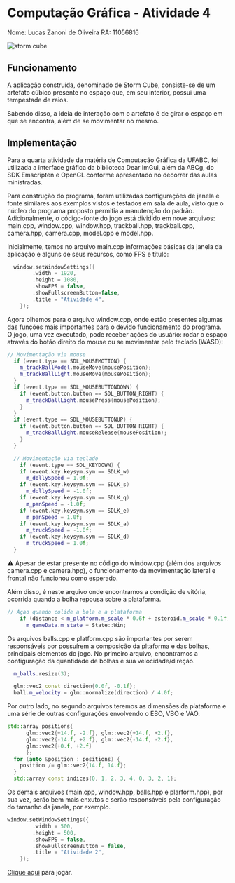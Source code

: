 # Computação Gráfica - Atividade 4

Nome: Lucas Zanoni de Oliveira
RA: 11056816

![storm cube](https://user-images.githubusercontent.com/27233049/206914958-d92987e2-8ac7-40bc-9f60-700cb7c725ad.png)

## Funcionamento

A aplicação construída, denominado de Storm Cube, consiste-se de um artefato cúbico presente no espaço que, em seu interior, possui uma tempestade de raios.

Sabendo disso, a ideia de interação com o artefato é de girar o espaço em que se encontra, além de se movimentar no mesmo.

## Implementação

Para a quarta atividade da matéria de Computação Gráfica da UFABC, foi utilizada a interface gráfica da biblioteca Dear ImGui, além da ABCg, do SDK Emscripten e OpenGL conforme apresentado no decorrer das aulas ministradas.

Para construção do programa, foram utilizadas configurações de janela e fonte similares aos exemplos vistos e testados em sala de aula, visto que o núcleo do programa proposto permitia a manutenção do padrão. Adicionalmente, o código-fonte do jogo está dividido em nove arquivos: main.cpp, window.cpp, window.hpp, trackball.hpp, trackball.cpp, camera.hpp, camera.cpp, model.cpp e model.hpp.

Inicialmente, temos no arquivo main.cpp informações básicas da janela da aplicação e alguns de seus recursos, como FPS e título:

```c++
  window.setWindowSettings({
        .width = 1920,
        .height = 1080,
        .showFPS = false,
        .showFullscreenButton=false,
        .title = "Atividade 4", 
    });
```

Agora olhemos para o arquivo window.cpp, onde estão presentes algumas das funções mais importantes para o devido funcionamento do programa. O jogo, uma vez executado, pode receber ações do usuário: rodar o espaço através do botão direito do mouse ou se movimentar pelo teclado (WASD):

```c++
// Movimentação via mouse
  if (event.type == SDL_MOUSEMOTION) {
    m_trackBallModel.mouseMove(mousePosition);
    m_trackBallLight.mouseMove(mousePosition);
  }
  if (event.type == SDL_MOUSEBUTTONDOWN) {    
    if (event.button.button == SDL_BUTTON_RIGHT) {
      m_trackBallLight.mousePress(mousePosition);
    }
  }
  if (event.type == SDL_MOUSEBUTTONUP) {
    if (event.button.button == SDL_BUTTON_RIGHT) {
      m_trackBallLight.mouseRelease(mousePosition);
    }
  }
```

```c++
  // Movimentação via teclado
    if (event.type == SDL_KEYDOWN) {
    if (event.key.keysym.sym == SDLK_w)
      m_dollySpeed = 1.0f;
    if (event.key.keysym.sym == SDLK_s)
      m_dollySpeed = -1.0f;
    if (event.key.keysym.sym == SDLK_q)
      m_panSpeed = -1.0f;
    if (event.key.keysym.sym == SDLK_e)
      m_panSpeed = 1.0f;
    if (event.key.keysym.sym == SDLK_a)
      m_truckSpeed = -1.0f;
    if (event.key.keysym.sym == SDLK_d)
      m_truckSpeed = 1.0f;
  }
```
:warning: Apesar de estar presente no código do window.cpp (além dos arquivos camera.cpp e camera.hpp), o funcionamento da movimentação lateral e frontal não funcionou como esperado.

Além disso, é neste arquivo onde encontramos a condição de vitória, ocorrida quando a bolha repousa sobre a plataforma.

```c++
// Açao quando colide a bola e a plataforma
    if (distance < m_platform.m_scale * 0.6f + asteroid.m_scale * 0.1f) {
      m_gameData.m_state = State::Win;
```

Os arquivos balls.cpp e platform.cpp são importantes por serem responsáveis por possuírem a composição da pltaforma e das bolhas, principais elementos do jogo. No primeiro arquivo, encontramos a configuração da quantidade de bolhas e sua velocidade/direção.

```c++
  m_balls.resize(3);
```

```c++
  glm::vec2 const direction{0.0f, -0.1f};
  ball.m_velocity = glm::normalize(direction) / 4.0f;
```

Por outro lado, no segundo arquivos teremos as dimensões da plataforma e uma série de outras configurações envolvendo o EBO, VBO e VAO.


```c++
std::array positions{
      glm::vec2{+14.f, -2.f}, glm::vec2{+14.f, +2.f},
      glm::vec2{-14.f, +2.f}, glm::vec2{-14.f, -2.f},
      glm::vec2{+0.f, +2.f}
      };
  for (auto &position : positions) {
    position /= glm::vec2{14.f, 14.f};
  }
  std::array const indices{0, 1, 2, 3, 4, 0, 3, 2, 1};
```

Os demais arquivos (main.cpp, window.hpp, balls.hpp e plarform.hpp), por sua vez, serão bem mais enxutos e serão responsáveis pela configuração do tamanho da janela, por exemplo.

```c++
window.setWindowSettings({
        .width = 500,
        .height = 500,
        .showFPS = false,
        .showFullscreenButton = false,
        .title = "Atividade 2",
    });
```

[Clique aqui](https://zzanoni.github.io/computacao_grafica/atividade2/abcg/public/index.html) para jogar. 
